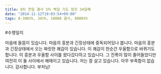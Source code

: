 ```yaml
---
title: 8차 천일 결사 3차 백일 기도 정진 34일째
date: "2014-11-12T19:03:54+09:00"
tags: 8-300th, 34th, 10000 결사, 8000th
---
```


#수행일지

마음에 들뜸이 있습니다. 마음의 흥분과 긴장상태에 중독되어있나 봅니다. 마음의 흥분과 긴장상태에서 오는 짜릿한 쾌감이 있습니다. 이 쾌감이 한순간 우울함으로 바뀌기도 합니다. 이 흥분과 우울함 사이를 왔다갔다하고 있습니다. 그 진폭이 많이 줄어들었디만 여전히 이 둘 사이에서 해매이고 있습니다. 저는 잘 살고 있습니다. 아무 부족함이 없습니다. 감사합니다. 부처님!
